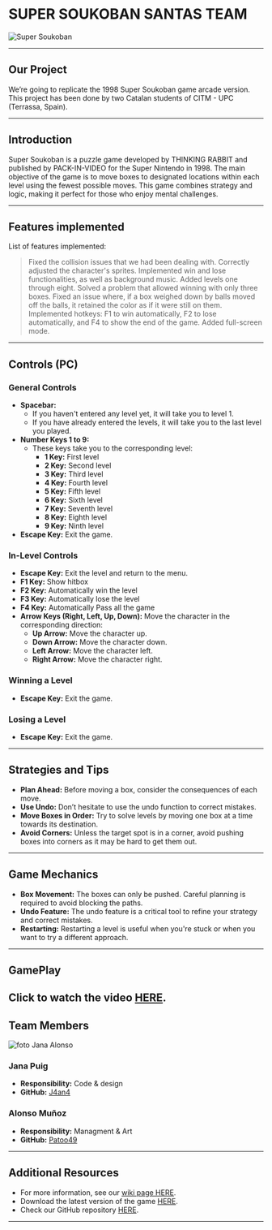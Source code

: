 # SUPER SOUKOBAN SANTAS TEAM

![Super Soukoban](https://github.com/Patoo49/Patoo49.github.io/assets/162798739/f4768802-d48c-4fd2-bae9-15c2839dac0a)

---

## **Our Project**

We’re going to replicate the 1998 Super Soukoban game arcade version. This project has been done by two Catalan students of CITM - UPC (Terrassa, Spain).

---

## **Introduction**

Super Soukoban is a puzzle game developed by THINKING RABBIT and published by PACK-IN-VIDEO for the Super Nintendo in 1998. The main objective of the game is to move boxes to designated locations within each level using the fewest possible moves. This game combines strategy and logic, making it perfect for those who enjoy mental challenges.

---

## **Features implemented**

List of features implemented:
>Fixed the collision issues that we had been dealing with.
>Correctly adjusted the character's sprites.
>Implemented win and lose functionalities, as well as background music.
>Added levels one through eight.
>Solved a problem that allowed winning with only three boxes.
>Fixed an issue where, if a box weighed down by balls moved off the balls, it retained the color as if it were still on them.
>Implemented hotkeys: F1 to win automatically, F2 to lose automatically, and F4 to show the end of the game.
>Added full-screen mode.

---

## **Controls (PC)**

### **General Controls**

- **Spacebar:**
  - If you haven't entered any level yet, it will take you to level 1.
  - If you have already entered the levels, it will take you to the last level you played.
- **Number Keys 1 to 9:**
  - These keys take you to the corresponding level:
    - **1 Key:** First level
    - **2 Key:** Second level
    - **3 Key:** Third level
    - **4 Key:** Fourth level
    - **5 Key:** Fifth level
    - **6 Key:** Sixth level
    - **7 Key:** Seventh level
    - **8 Key:** Eighth level
    - **9 Key:** Ninth level
- **Escape Key:** Exit the game.

### **In-Level Controls**

- **Escape Key:** Exit the level and return to the menu.
- **F1 Key:** Show hitbox
- **F2 Key:** Automatically win the level
- **F3 Key:** Automatically lose the level
- **F4 Key:** Automatically Pass all the game
- **Arrow Keys (Right, Left, Up, Down):** Move the character in the corresponding direction:
  - **Up Arrow:** Move the character up.
  - **Down Arrow:** Move the character down.
  - **Left Arrow:** Move the character left.
  - **Right Arrow:** Move the character right.

### **Winning a Level**

- **Escape Key:** Exit the game.

### **Losing a Level**

- **Escape Key:** Exit the game.

---

## **Strategies and Tips**

- **Plan Ahead:** Before moving a box, consider the consequences of each move.
- **Use Undo:** Don’t hesitate to use the undo function to correct mistakes.
- **Move Boxes in Order:** Try to solve levels by moving one box at a time towards its destination.
- **Avoid Corners:** Unless the target spot is in a corner, avoid pushing boxes into corners as it may be hard to get them out.

---

## **Game Mechanics**

- **Box Movement:** The boxes can only be pushed. Careful planning is required to avoid blocking the paths.
- **Undo Feature:** The undo feature is a critical tool to refine your strategy and correct mistakes.
- **Restarting:** Restarting a level is useful when you're stuck or when you want to try a different approach.

---

## **GamePlay**
Click to watch the video [HERE](https://www.youtube.com/watch?v=drR33b3_z1c). 
---

## **Team Members**
![foto Jana Alonso](https://github.com/Patoo49/Patoo49.github.io/assets/162798739/64d87e82-7a83-4804-85bd-16eaeadb1fcc)



### **Jana Puig**
- **Responsibility:** Code & design
- **GitHub:** [J4an4](https://github.com/J4an4)

### **Alonso Muñoz**
- **Responsibility:** Managment & Art
- **GitHub:** [Patoo49](https://github.com/Patoo49)

---

## **Additional Resources**

- For more information, see our [wiki page HERE](https://github.com/J4an4/Game-Analysis-Super-Soukoban.wiki.git).
- Download the latest version of the game [HERE](https://github.com/J4an4/Game-Analysis-Super-Soukoban/releases).
- Check our GitHub repository [HERE](https://github.com/J4an4/Game-Analysis-Super-Soukoban). 

---


